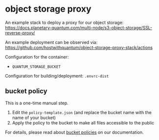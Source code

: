 # object storage proxy

An example stack to deploy a proxy for our object storage:
https://docs.planetary-quantum.com/multi-node/s3-object-storage/SSL-reverse-proxy/

An example deployment can be observed via:
https://github.com/hostwithquantum/object-storage-proxy-stack/actions

Configuration for the container:
 - `QUANTUM_STORAGE_BUCKET`

Configuration for building/deployment: `.envrc-dist`

## bucket policy

This is a one-time manual step.

1. Edit the `policy-template.json` (and replace the bucket name with the name of your bucket)
2. Apply the policy to the bucket to make all files accessible to the public

For details, please read about [bucket policies](https://docs.planetary-quantum.com/multi-node/s3-object-storage/policies/) on our documentation.
